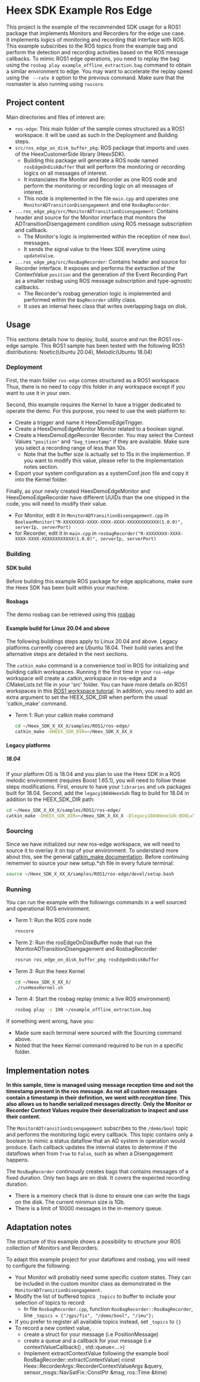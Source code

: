 # Heex SDK Example Ros Edge
This project is the example of the recommended SDK usage for a ROS1 package that implements Monitors and Recorders for the edge use case.  
It implements logics of monitoring and recording that interface with ROS. This example subscribes to the ROS topics from the example bag and perform the detection and recording activities based on the ROS message callbacks.
To mimic ROS1 edge operations, you need to replay the bag using the `rosbag play example_offline_extraction.bag` command to obtain a similar environment to edge. You may want to accelerate the replay speed using the ` --rate 8` option to the previous command. Make sure that the rosmaster is also running using `roscore`.

## Project content
Main directories and files of interest are:
* `ros-edge`: This main folder of the sample comes structured as a ROS1 workspace. It will be used as such in the Deployment and Building steps.
* `src/ros_edge_on_disk_buffer_pkg`: ROS package that imports and uses of the HeexCustomerSide library (HeexSDK).
  * Building this package will generate a ROS node named `rosEdgeOnDiskBuffer` that will perform the monitoring or recording logics on all messages of interest.
  * It instanciates the Monitor and Recorder as one ROS node and perform the monitoring or recording logic on all messages of interest.
  * This node is implemented in the file `main.cpp` and operates one `MonitorADTransitionDisengagement` and one `RosBagRecorder`.
* `...ros_edge_pkg/src/MonitorADTransitionDisengagement`: Contains header and source for the Monitor interface that monitors the ADTransitionDisengagement condition using ROS message subscription and callback.
    * The Monitor's logic is implemented within the reception of new `Bool` messages.
    * It sends the signal value to the Heex SDE everytime using `updateValue`.
* `...ros_edge_pkg/src/RosBagRecorder`: Contains header and source for Recorder interface. It exposes and performs the extraction of the ContextValue `position` and the generation of the Event Recording Part as a smaller rosbag using ROS message subscription and type-agnostic callbacks.
    * The Recorder's rosbag generation logic is implemented and performed within the `BagRecorder` utility class.
    * It uses an internal heex class that writes overlapping bags on disk.

## Usage
This sections details how to deploy, build, source and run the ROS1 ros-edge sample.
This ROS1 sample has been tested with the following ROS1 distributions: Noetic(Ubuntu 20.04), Melodic(Ubuntu 18.04)
### Deployment
First, the main folder `ros-edge` comes structured as a ROS1 workspace. Thus, there is no need to copy this folder in any workspace except if you want to use it in your own.


Second, this example requires the Kernel to have a trigger dedicated to operate the demo. For this purpose, you need to use the web platform to:
- Create a trigger and name it HeexDemoEdgeTrigger.
- Create a HeexDemoEdgeMonitor Monitor related to a boolean signal.
- Create a HeexDemoEdgeRecorder Recorder. You may select the Context Values `"position"` and `"bag_timestamp"` if they are available. Make sure you select a recording range of less than 10s.
  - Note that the buffer size is actually set to 15s in the implemention. If you want to modify this value, please refer to the Implementation notes section.
- Export your system configuration as a systemConf.json file and copy it into the Kernel folder.


Finally, as your newly created HeexDemoEdgeMonitor and HeexDemoEdgeRecorder have different UUIDs than the one shipped in the code, you will need to modify their value.
- For Monitor, edit it in `MonitorADTransitionDisengagement.cpp` in `BooleanMonitor("M-XXXXXXXX-XXXX-XXXX-XXXX-XXXXXXXXXXXX(1.0.0)", serverIp, serverPort)`
- for Recorder, edit it in `main.cpp` in `rosbagRecorder("R-XXXXXXXX-XXXX-XXXX-XXXX-XXXXXXXXXXXX(1.0.0)", serverIp, serverPort)`


### Building
#### SDK build
Before building this example ROS package for edge applications, make sure the Heex SDK has been built within your machine.

#### Rosbags
The demo rosbag can be retrieved using this [rosbag](https://heex-public-sample-datasets.s3.eu-west-1.amazonaws.com/example_offline_extraction.bag)  

#### Example build for Linux 20.04 and above  
The following buildings steps apply to Linux 20.04 and above.
Legacy platforms currently covered are Ubuntu 18.04. Their build varies and the alternative steps are detailed in the next sections.

The `catkin_make` command is a convenience tool in ROS for initializing and building catkin workspaces. Running it the first time in your `ros-edge` workspace will create a .catkin_workspace in ros-edge and a CMakeLists.txt file in your 'src' folder. You can have more details on ROS1 workspaces in this [ROS1 workspace tutorial](http://wiki.ros.org/catkin/Tutorials/create_a_workspace).
In addition, you need to add an extra argument to set the HEEX_SDK_DIR when perform the usual 'catkin_make' command.
- Term 1: Run your catkin make command
  ```bash
  cd ~/Heex_SDK_X_XX_X/samples/ROS1/ros-edge/
  catkin_make -DHEEX_SDK_DIR=~/Heex_SDK_X_XX_X
  ```

#### Legacy platforms
##### 18.04
If your platform OS is 18.04 and you plan to use the Heex SDK in a ROS melodic environment (requires Boost 1.65.1), you will need to follow these steps modifications.
First, ensure to have your `libraries` and `sdk` packages built for 18.04.
Second, add the `legacy1804HeexSdk` flag to build for 18.04 in addition to the HEEX_SDK_DIR path:
  ```bash
  cd ~/Heex_SDK_X_XX_X/samples/ROS1/ros-edge/
  catkin_make -DHEEX_SDK_DIR=~/Heex_SDK_X_XX_X -Dlegacy1804HeexSdk:BOOL=TRUE
  ```

### Sourcing
Since we have initialized our new ros-edge workspace, we will need to source it to overlay it on top of your environment. To understand more about this, see the general [catkin_make  documentation](http://wiki.ros.org/catkin/commands/catkin_make). Before continuing rememver to source your new setup.*sh file in every future terminal:
  ```bash
  source ~/Heex_SDK_X_XX_X/samples/ROS1/ros-edge/devel/setup.bash
  ```

### Running
You can run the example with the followings commands in a well sourced and operational ROS environment.

- Term 1: Run the ROS core node
  ```bash
  roscore
  ```
- Term 2: Run the rosEdgeOnDiskBuffer node that run the MonitorADTransitionDisengagement and RosbagRecorder
  ```bash
  rosrun ros_edge_on_disk_buffer_pkg rosEdgeOnDiskBuffer
  ```
- Term 3: Run the heex Kernel
  ```bash
  cd ~/Heex_SDK_X_XX_X/
  ./runHeexKernel.sh
  ```
- Term 4: Start the rosbag replay (mimic a live ROS environment)
  ```bash
  rosbag play -s 190 ~/example_offline_extraction.bag
  ```

If something went wrong, have you:
- Made sure each terminal were sourced with the Sourcing command above.
- Noted that the heex Kernel command required to be run in a specific folder.


## Implementation notes
**In this sample, time is managed using message reception time and not the timestamp present in the ros message. As not all custom messages contain a timestamp in their definition, we went with *reception time*. This also allows us to handle serialized messages directly. Only the Monitor or Recorder Context Values require their deserialization to inspect and use their content.**

The `MonitorADTransitionDisengagement` subscribes to the `/demo/bool` topic and performs the monitoring logic every callback. This topic contains only a boolean to mimic a status dataflow that an AD system in operation would produce. Each callback updates the internal states to determine if the dataflows when from `True` to `False`, such as when a Disengagement happens.

The `RosBagRecorder` continously creates bags that contains messages of a fixed duration. Only two bags are on disk.
It covers the expected recording duration. 

- There is a memory check that is done to ensure one can write the bags on the disk. The current minimun size is 1Gb.
- There is a limit of 10000 messages in the in-memory queue.

## Adaptation notes
The structure of this example shows a possibility to structure your ROS collection of Monitors and Recorders.

To adapt this example project for your dataflows and rosbag, you will need to configure the following:

- Your Monitor will probably need some specific custom states. They can be included in the custom monitor class as demonstrated in the `MonitorADTransitionDisengagement`.
- Modify the list of buffered topics `_topics` to buffer to include your selection of topics to record:
  - In file `RosbagRecorder.cpp`, function `RosBagRecorder::RosBagRecorder`, line `_topics = {"/gps/fix", "/demo/bool", "/imu"};`
- If you prefer to register all available topics instead, set `_topics` to `{}`
- To record a new context value, 
  - create a struct for your message (i.e PositionMessage)
  - create a queue and a callback for your message (i.e contextValueCallback() , std::queue<...>)
  - Implement extractContextValue following the example bool RosBagRecorder::extractContextValue(
    const Heex::RecorderArgs::RecorderContextValueArgs &query,
    sensor_msgs::NavSatFix::ConstPtr &msg, ros::Time &time)
